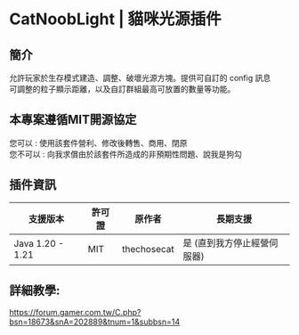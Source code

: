 # CatNoobLight | 貓咪光源插件

## 簡介
允許玩家於生存模式建造、調整、破壞光源方塊。提供可自訂的 config 訊息  
可調整的粒子顯示距離，以及自訂群組最高可放置的數量等功能。

## 本專案遵循MIT開源協定
您可以 : 使用該套件營利、修改後轉售、商用、閉原  
您不可以 : 向我求償由於該套件所造成的非預期性問題、說我是狗勾

## 插件資訊
| 支援版本        | 許可證  | 原作者     | 長期支援                            |
| --------------- | ------- | ---------- | ----------------------------------- |
| Java 1.20 - 1.21 | MIT     | thechosecat | 是 (直到我方停止經營伺服器)          |  

## 詳細教學:
https://forum.gamer.com.tw/C.php?bsn=18673&snA=202889&tnum=1&subbsn=14
